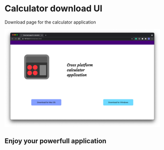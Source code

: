 # Calculator download UI

Download page for the calculator application

![demo](./demo.png)

## Enjoy your powerfull application
